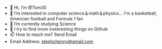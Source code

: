 - 👋 Hi, I’m @Tom30
- 👀 I’m interested in computer science＆math＆physics...   I'm a basketball, Amercian football and Formula 1 fan
- 🌱 I’m currently studying Science
- 💞️ I try to find more insteresting things on Github
- 📫 How to reach me? Send Email  
- Email Address: stephchenny@gmail.com

